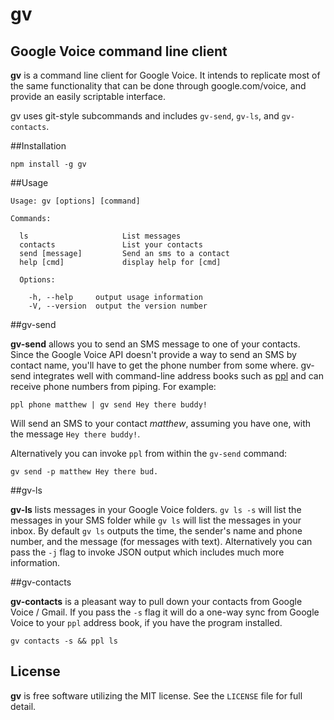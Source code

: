 # gv
## Google Voice command line client

**gv** is a command line client for Google Voice. It intends to replicate most of the same functionality that can be done through google.com/voice, and provide an easily scriptable interface.

gv uses git-style subcommands and includes ``gv-send``, ``gv-ls``, and ``gv-contacts``.

##Installation

    npm install -g gv

##Usage

    Usage: gv [options] [command]
    
    Commands:
      
      ls                     List messages
      contacts               List your contacts
      send [message]         Send an sms to a contact
      help [cmd]             display help for [cmd]

      Options:

        -h, --help     output usage information
        -V, --version  output the version number

##gv-send

**gv-send** allows you to send an SMS message to one of your contacts. Since the Google Voice API doesn't provide a way to send an SMS by contact name, you'll have to get the phone number from some where. gv-send integrates well with command-line address books such as [ppl](http://ppladdressbook.org/) and can receive phone numbers from piping. For example:

    ppl phone matthew | gv send Hey there buddy!

Will send an SMS to your contact *matthew*, assuming you have one, with the message ``Hey there buddy!``.

Alternatively you can invoke ``ppl`` from within the ``gv-send`` command:

    gv send -p matthew Hey there bud.

##gv-ls

**gv-ls** lists messages in your Google Voice folders. ``gv ls -s`` will list the messages in your SMS folder while ``gv ls`` will list the messages in your inbox. By default ``gv ls`` outputs the time, the sender's name and phone number, and the message (for messages with text). Alternatively you can pass the ``-j`` flag to invoke JSON output which includes much more information.

##gv-contacts

**gv-contacts** is a pleasant way to pull down your contacts from Google Voice / Gmail. If you pass the ``-s`` flag it will do a one-way sync from Google Voice to your ``ppl`` address book, if you have the program installed.

    gv contacts -s && ppl ls

## License

**gv** is free software utilizing the MIT license.  See the ``LICENSE`` file for full detail.
